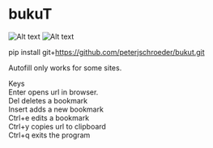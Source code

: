 # bukuT

![Alt text](https://user-images.githubusercontent.com/10292399/148644558-e5218d1f-966e-4b64-9927-09b9f5f47568.png?raw=true)
![Alt text](https://user-images.githubusercontent.com/10292399/148644560-16a857d6-84ef-4fa3-a793-10c1bda7304d.png?raw=true)

pip install git+https://github.com/peterjschroeder/bukut.git

Autofill only works for some sites.

Keys\
Enter opens url in browser.\
Del deletes a bookmark\
Insert adds a new bookmark\
Ctrl+e edits a bookmark\
Ctrl+y copies url to clipboard\
Ctrl+q exits the program
